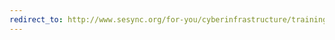 ```yaml
---
redirect_to: http://www.sesync.org/for-you/cyberinfrastructure/training/guidance-for-self-teaching
---
```

